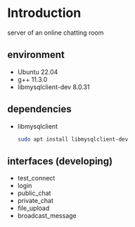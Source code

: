 # Introduction

server of an online chatting room

## environment

- Ubuntu 22.04
- g++ 11.3.0
- libmysqlclient-dev 8.0.31

## dependencies

- libmysqlclient
  ```bash
  sudo apt install libmysqlclient-dev
  ```

## interfaces (developing)

- test_connect
- login
- public_chat
- private_chat
- file_upload
- broadcast_message
